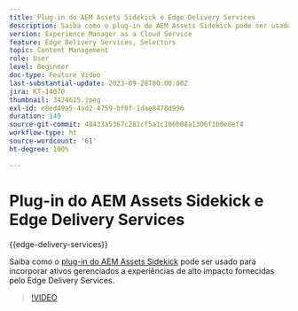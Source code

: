 ```yaml
---
title: Plug-in do AEM Assets Sidekick e Edge Delivery Services
description: Saiba como o plug-in do AEM Assets Sidekick pode ser usado para incorporar ativos gerenciados a experiências de alto impacto fornecidas pelo Edge Delivery Services.
version: Experience Manager as a Cloud Service
feature: Edge Delivery Services, Selectors
topic: Content Management
role: User
level: Beginner
doc-type: Feature Video
last-substantial-update: 2023-09-28T00:00:00Z
jira: KT-14070
thumbnail: 3424615.jpeg
exl-id: e8ed49a5-4ad2-4759-bf0f-1dae8478d996
duration: 149
source-git-commit: 48433a5367c281cf5a1c106b08a1306f1b0e8ef4
workflow-type: ht
source-wordcount: '61'
ht-degree: 100%

---
```


# Plug-in do AEM Assets Sidekick e Edge Delivery Services

{{edge-delivery-services}}

Saiba como o [plug-in do AEM Assets Sidekick](https://www.hlx.live/developer/configuring-aem-assets-sidekick-plugin) pode ser usado para incorporar ativos gerenciados a experiências de alto impacto fornecidas pelo Edge Delivery Services.

>[!VIDEO](https://video.tv.adobe.com/v/3435827/?learn=on&captions=por_br)
